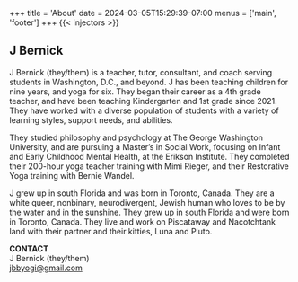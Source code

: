 +++
title = 'About'
date = 2024-03-05T15:29:39-07:00
menus = ['main', 'footer']
+++
{{< injectors >}}
## J Bernick

J Bernick (they/them) is a teacher, tutor, consultant, and coach serving students in Washington, D.C., and beyond. J has been teaching children for nine years, and yoga for six. They began their career as a 4th grade teacher, and have been teaching Kindergarten and 1st grade since 2021. They have worked with a diverse population of students with a variety of learning styles, support needs, and abilities. 

They studied philosophy and psychology at The George Washington University, and are pursuing a Master’s in Social Work, focusing on Infant and Early Childhood Mental Health, at the Erikson Institute. They completed their 200-hour yoga teacher training with Mimi Rieger, and their Restorative Yoga training with Bernie Wandel.

J grew up in south Florida and was born in Toronto, Canada. They are a white queer, nonbinary, neurodivergent, Jewish human who loves to be by the water and in the sunshine. They grew up in south Florida and were born in Toronto, Canada. They live and work on Piscataway and Nacotchtank land with their partner and their kitties, Luna and Pluto. 

__CONTACT__  
J Bernick (they/them)   
[jbbyogi@gmail.com](mailto:jbbyogi@gmail.com?subject=Website%20Contact)  

